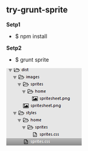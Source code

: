  try-grunt-sprite
----
**Setp1**
 - $ npm install

**Setp2**
 - $ grunt sprite
 
 ![ex][1]







[1]: https://github.com/nowgoant/try-grunt-sprite/blob/master/app/sprites/home2/ex.png
